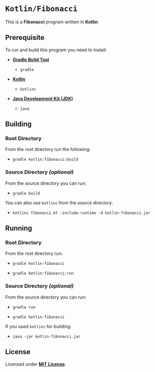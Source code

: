 # `Kotlin/Fibonacci`

This is a **Fibonacci** program written in **Kotlin**.

## Prerequisite

To run and build this program you need to install:

* [**Gradle Build Tool**](https://gradle.org/install/)
  * `gradle`

* [**Kotlin**](https://sdkman.io/sdks#kotlin)
  * `kotlinc`

* [**Java Development Kit (JDK)**](https://sdkman.io/jdks)
  * `java`

## Building

### Root Directory

From the root directory run the following:

* ```
  gradle kotlin:fibonacci:build
  ```

### Source Directory _(optional)_

From the source directory you can run:

* ```
  gradle build
  ```

You can also use `kotlinc` from the source directory:

* ```
  kotlinc fibonacci.kt -include-runtime -d kotlin-fibonacci.jar
  ```

## Running

### Root Directory

From the root directory run:

* ```
  gradle kotlin-fibonacci
  ```
* ```
  gradle kotlin:fibonacci:run
  ```

### Source Directory _(optional)_

From the source directory you can run:

* ```
  gradle run
  ```
* ```
  gradle kotlin-fibonacci
  ```

If you used `kotlinc` for building:

* ```
  java -jar kotlin-fibonacci.jar
  ```

## License

Licensed under [**MIT License**](LICENSE).
